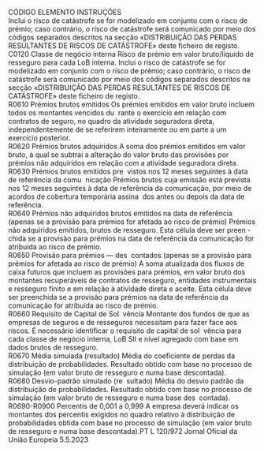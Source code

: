  
CÓDIGO  ELEMENTO  INSTRUÇÕES  
Inclui o risco de catástrofe se for modelizado em conjunto com o risco de prémio; 
caso contrário, o risco de catástrofe será comunicado por meio dos códigos 
separados descritos na secção «DISTRIBUIÇÃO DAS PERDAS RESULTANTES 
DE RISCOS DE CATÁSTROFE» deste ficheiro de registo.  
C0120  Classe de negócio interna  Risco de prémio em valor bruto/líquido de resseguro para cada LoB interna. 
Inclui o risco de catástrofe se for modelizado em conjunto com o risco de prémio; 
caso contrário, o risco de catástrofe será comunicado por meio dos códigos 
separados descritos na secção «DISTRIBUIÇÃO DAS PERDAS RESULTANTES 
DE RISCOS DE CATÁSTROFE» deste ficheiro de registo.  
R0610  Prémios brutos emitidos  Os prémios emitidos em valor bruto incluem todos os montantes vencidos du ­
rante o exercício em relação com contratos de seguro, no quadro da atividade 
seguradora direta, independentemente de se referirem inteiramente ou em parte a 
um exercício posterior.  
R0620  Prémios brutos adquiridos  A soma dos prémios emitidos em valor bruto, à qual se subtrai a alteração do 
valor bruto das provisões por prémios não adquiridos em relação com a atividade 
seguradora direta.  
R0630  Prémios brutos emitidos pre ­
vistos nos 12 meses seguintes 
à data de referência da comu ­
nicação  Prémios brutos cuja emissão está prevista nos 12 meses seguintes à data de 
referência da comunicação, por meio de acordos de cobertura temporária assina ­
dos antes ou depois da data de referência.  
R0640  Prémios não adquiridos brutos 
emitidos na data de referência 
(apenas se a provisão para 
prémios for afetada ao risco de 
prémio)  Prémios não adquiridos emitidos, brutos de resseguro. Esta célula deve ser preen ­
chida se a provisão para prémios na data de referência da comunicação for 
atribuída ao risco de prémio.  
R0650  Provisão para prémios — des ­
contados (apenas se a provisão 
para prémios for afetada ao 
risco de prémio)  A soma atualizada dos fluxos de caixa futuros que incluem as provisões para 
prémios, em valor bruto dos montantes recuperáveis de contratos de resseguro, 
entidades instrumentais e resseguro finito e em relação à atividade direta e aceite. 
Esta célula deve ser preenchida se a provisão para prémios na data de referência 
da comunicação for atribuída ao risco de prémio.  
R0660  Requisito de Capital de Sol ­
vência  Montante dos fundos de que as empresas de seguros e de resseguros necessitam 
para fazer face aos riscos. É necessário identificar o requisito de capital de sol ­
vência para cada classe de negócio interna, LoB SII e nível agregado com base em 
dados brutos de resseguro.  
R0670  Média simulada (resultado)  Média do coeficiente de perdas da distribuição de probabilidades. Resultado obtido 
com base no processo de simulação (em valor bruto de resseguro e numa base 
descontada).  
R0680  Desvio-padrão simulado (re ­
sultado)  Média do desvio padrão da distribuição de probabilidades. Resultado obtido com 
base no processo de simulação (em valor bruto de resseguro e numa base des ­
contada).  
R0690-R0900  Percentis de 0,001 a 0,999  A empresa deverá indicar os montantes dos percentis exigidos no quadro relativo 
à distribuição de probabilidades obtida com base no processo de simulação (em 
valor bruto de resseguro e numa base descontada).PT  L 120/972 Jornal Oficial da União Europeia 5.5.2023